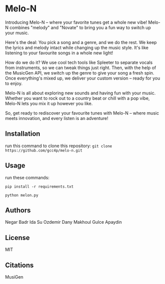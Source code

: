 # Melo-N

Introducing Melo-N – where your favorite tunes get a whole new vibe! Melo-N combines "melody" and "Novate" to bring you a fun way to switch up your music.

Here's the deal: You pick a song and a genre, and we do the rest. We keep the lyrics and melody intact while changing up the music style. It's like listening to your favourite songs in a whole new light!

How do we do it? We use cool tech tools like Spleeter to separate vocals from instruments, so we can tweak things just right. Then, with the help of the MusicGen API, we switch up the genre to give your song a fresh spin. Once everything's mixed up, we deliver your custom version – ready for you to enjoy.

Melo-N is all about exploring new sounds and having fun with your music. Whether you want to rock out to a country beat or chill with a pop vibe, Melo-N lets you mix it up however you like.

So, get ready to rediscover your favourite tunes with Melo-N – where music meets innovation, and every listen is an adventure!

## Installation

run this command to clone this repository:
``
git clone https://github.com/gcc4p/melo-n.git
``
## Usage

run these commands:
```
pip install -r requirements.txt

python melon.py
```

## Authors

Negar Badr
Ida Su Ozdemir
Dany Makhoul
Gulce Apaydin

## License

MIT

## Citations

MusiGen

